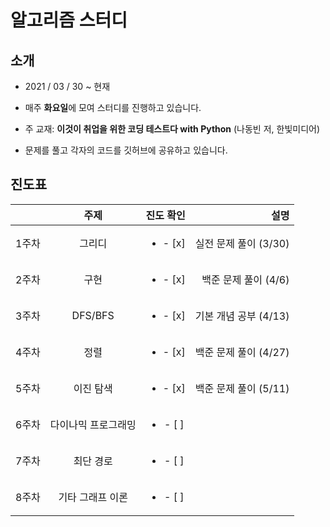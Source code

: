
# 알고리즘 스터디

## 소개

- 2021 / 03 / 30 ~ 현재

- 매주 **화요일**에 모여 스터디를 진행하고 있습니다.

- 주 교재: **이것이 취업을 위한 코딩 테스트다 with Python** (나동빈 저, 한빛미디어)

- 문제를 풀고 각자의 코드를 깃허브에 공유하고 있습니다.

## 진도표

|  | 주제 | 진도 확인 | 설명 |
|---|:---:|:---:|---:|
| 1주차 | 그리디 | <ul><li>- [x] </li></ul> | 실전 문제 풀이 (3/30)|
| 2주차 | 구현 | <ul><li>- [x] </li></ul> | 백준 문제 풀이 (4/6)|
| 3주차 | DFS/BFS | <ul><li>- [x] </li></ul> | 기본 개념 공부 (4/13)|
| 4주차 | 정렬 | <ul><li>- [x] </li></ul> | 백준 문제 풀이 (4/27)|
| 5주차 | 이진 탐색 | <ul><li>- [x] </li></ul> |백준 문제 풀이 (5/11)|
| 6주차 | 다이나믹 프로그래밍 | <ul><li>- [ ] </li></ul> ||
| 7주차 | 최단 경로 | <ul><li>- [ ] </li></ul> ||
| 8주차 | 기타 그래프 이론 | <ul><li>- [ ] </li></ul> ||
